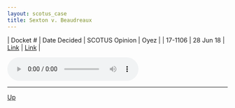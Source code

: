 ```yaml
---
layout: scotus_case
title: Sexton v. Beaudreaux
---
```


| Docket # | Date Decided | SCOTUS Opinion | Oyez |
| 17-1106 | 28 Jun 18 | [Link](https://www.supremecourt.gov/opinions/preliminaryprint/585US2PP_final.pdf#page=466) | [Link](https://www.oyez.org/cases/2017/17-1106) |

<audio controls>
   <source src='./resources/17-1106.mp3' type='audio/mpeg'>
</audio>

<object data='./resources/17-1106.pdf' type='application/pdf'></object>

---

[Up](./README.md)